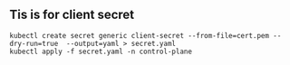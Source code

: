 
## Tis is for client secret

```shell
kubectl create secret generic client-secret --from-file=cert.pem --dry-run=true  --output=yaml > secret.yaml
kubectl apply -f secret.yaml -n control-plane
```

